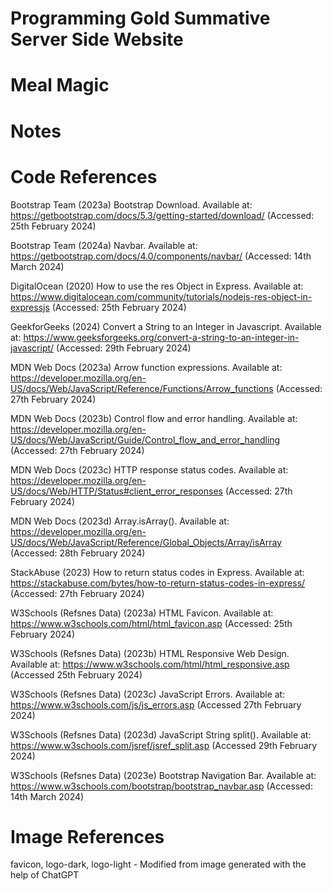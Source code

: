 # Programming Gold Summative Server Side Website
# Meal Magic

# Notes

# Code References
Bootstrap Team (2023a) Bootstrap Download. Available at: https://getbootstrap.com/docs/5.3/getting-started/download/ (Accessed: 25th February 2024)

Bootstrap Team (2024a) Navbar. Available at: https://getbootstrap.com/docs/4.0/components/navbar/ (Accessed: 14th March 2024)

DigitalOcean (2020) How to use the res Object in Express. Available at: https://www.digitalocean.com/community/tutorials/nodejs-res-object-in-expressjs (Accessed: 25th February 2024)

GeekforGeeks (2024) Convert a String to an Integer in Javascript. Available at: https://www.geeksforgeeks.org/convert-a-string-to-an-integer-in-javascript/ (Accessed: 29th February 2024)

MDN Web Docs (2023a) Arrow function expressions. Available at: https://developer.mozilla.org/en-US/docs/Web/JavaScript/Reference/Functions/Arrow_functions (Accessed: 27th February 2024)

MDN Web Docs (2023b) Control flow and error handling. Available at: https://developer.mozilla.org/en-US/docs/Web/JavaScript/Guide/Control_flow_and_error_handling (Accessed: 27th February 2024)

MDN Web Docs (2023c) HTTP response status codes. Available at: https://developer.mozilla.org/en-US/docs/Web/HTTP/Status#client_error_responses (Accessed: 27th February 2024)

MDN Web Docs (2023d) Array.isArray(). Available at: https://developer.mozilla.org/en-US/docs/Web/JavaScript/Reference/Global_Objects/Array/isArray (Accessed: 28th February 2024)

StackAbuse (2023) How to return status codes in Express. Available at: https://stackabuse.com/bytes/how-to-return-status-codes-in-express/ (Accessed: 27th February 2024)

W3Schools (Refsnes Data) (2023a) HTML Favicon. Available at: https://www.w3schools.com/html/html_favicon.asp (Accessed: 25th February 2024)

W3Schools (Refsnes Data) (2023b) HTML Responsive Web Design. Available at: https://www.w3schools.com/html/html_responsive.asp (Accessed 25th February 2024)

W3Schools (Refsnes Data) (2023c) JavaScript Errors. Available at: https://www.w3schools.com/js/js_errors.asp (Accessed 27th February 2024)

W3Schools (Refsnes Data) (2023d) JavaScript String split(). Available at: https://www.w3schools.com/jsref/jsref_split.asp (Accessed 29th February 2024)

W3Schools (Refsnes Data) (2023e) Bootstrap Navigation Bar. Available at: https://www.w3schools.com/bootstrap/bootstrap_navbar.asp (Accessed: 14th March 2024)

# Image References
favicon, logo-dark, logo-light - Modified from image generated with the help of ChatGPT
